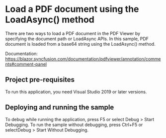 # Load a PDF document using the LoadAsync() method
There are two ways to load a PDF document in the PDF Viewer by specifying the document path or LoadAsync APIs. In this sample, PDF document is loaded from a base64 string using the LoadAsync() method.

Documentation: https://blazor.syncfusion.com/documentation/pdfviewer/annotation/comments#comment-panel

## Project pre-requisites
To run this application, you need Visual Studio 2019 or later versions.

## Deploying and running the sample
To debug while running the application, press F5 or select Debug > Start Debugging. To run the sample without debugging, press Ctrl+F5 or selectDebug > Start Without Debugging.